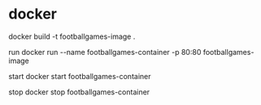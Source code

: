 # docker
docker build -t footballgames-image .

run
docker run --name footballgames-container -p 80:80 footballgames-image


start
docker start footballgames-container

stop 
docker stop footballgames-container